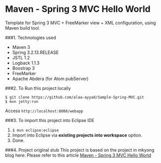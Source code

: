 Maven - Spring 3 MVC Hello World
===============================
Template for Spring 3 MVC + FreeMarker view + XML configuration, using Maven build tool.

###1. Technologies used
* Maven 3
* Spring 3.2.13.RELEASE
* JSTL 1.2
* Logback 1.1.3
* Boostrap 3
* FreeMarker
* Apache Abdera (for Atom pubServer)

###2. To Run this project locally
```shell
$ git clone https://github.com/alaa-ayyad/Sample-Spring-MVC.git
$ mvn jetty:run
```
Access ```http://localhost:8080/webapp```

###3. To import this project into Eclipse IDE
1. ```$ mvn eclipse:eclipse```
2. Import into Eclipse via **existing projects into workspace** option.
3. Done.

###4. Project original stub
This project is based on the project in mkyong blog here:
Please refer to this article [Maven - Spring 3 MVC Hello World ](http://www.mkyong.com/spring3/spring-3-mvc-hello-world-example/)
